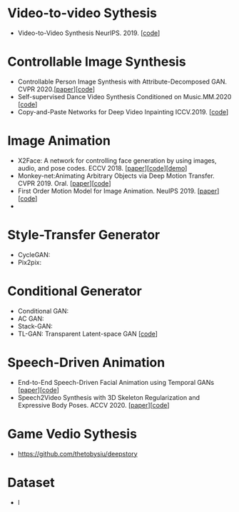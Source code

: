 
# Video-to-video Sythesis
- Video-to-Video Synthesis  NeurIPS. 2019. [[code](https://github.com/sakshamgupta006/video-to-video-synthesis)]


# Controllable Image Synthesis 
- Controllable Person Image Synthesis with Attribute-Decomposed GAN. CVPR 2020.[[paper](https://arxiv.org/abs/2003.12267)][[code](https://github.com/menyifang/ADGAN)]
- Self-supervised Dance Video Synthesis Conditioned on Music.MM.2020 [[code](https://github.com/xrenaa/Music-Dance-Video-Synthesis)]
- Copy-and-Paste Networks for Deep Video Inpainting ICCV.2019. [[code](https://github.com/shleecs/Copy-and-Paste-Networks-for-Deep-Video-Inpainting)]

# Image Animation
- X2Face: A network for controlling face generation by using images, audio, and pose codes. ECCV 2018. [[paper](https://arxiv.org/abs/1807.10550)][[code](https://github.com/oawiles/X2Face)][[demo](https://www.robots.ox.ac.uk/~vgg/research/unsup_learn_watch_faces/x2face.html)]
- Monkey-net:Animating Arbitrary Objects via Deep Motion Transfer. CVPR 2019. Oral. [[paper](https://arxiv.org/abs/1812.08861)][[code](https://github.com/AliaksandrSiarohin/monkey-net)]
- First Order Motion Model for Image Animation. NeuIPS 2019. [[paper](https://papers.nips.cc/paper/2019/file/31c0b36aef265d9221af80872ceb62f9-Paper.pdf)][[code](https://github.com/AliaksandrSiarohin/first-order-model)]
- 


# Style-Transfer Generator
- CycleGAN: 
- Pix2pix: 


# Conditional Generator
- Conditional GAN: 
- AC GAN:
- Stack-GAN:
- TL-GAN: Transparent Latent-space GAN [[code](https://github.com/SummitKwan/transparent_latent_gan)]



# Speech-Driven Animation
- End-to-End Speech-Driven Facial Animation using Temporal GANs [[paper](https://sites.google.com/view/facialsynthesis/home)][[code](https://github.com/DinoMan/speech-driven-animation)]
- Speech2Video Synthesis with 3D Skeleton Regularization and Expressive Body Poses. ACCV 2020. [[paper](https://arxiv.org/abs/2007.09198)][[code](https://github.com/sibozhang/Speech2Video)]


# Game Vedio Sythesis
- https://github.com/thetobysiu/deepstory


# Dataset
- l

